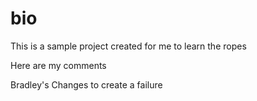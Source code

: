 # bio

This is a sample project created for me to learn the ropes

Here are my comments

Bradley's Changes to create a failure
